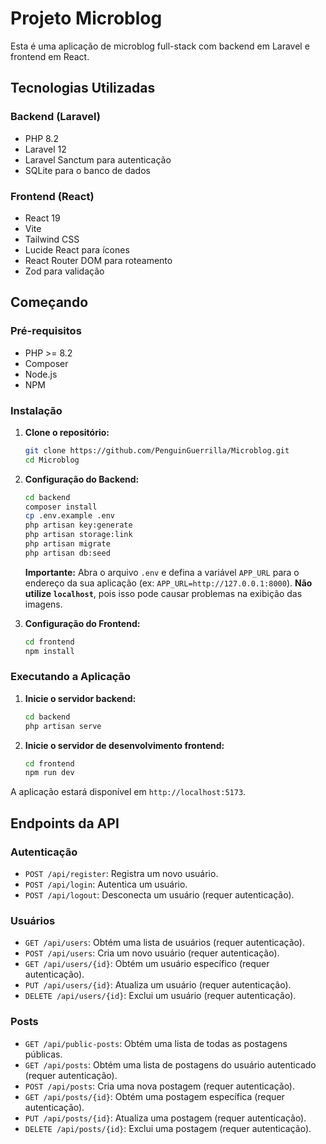 # Projeto Microblog

Esta é uma aplicação de microblog full-stack com backend em Laravel e frontend em React.

## Tecnologias Utilizadas

### Backend (Laravel)

*   PHP 8.2
*   Laravel 12
*   Laravel Sanctum para autenticação
*   SQLite para o banco de dados

### Frontend (React)

*   React 19
*   Vite
*   Tailwind CSS
*   Lucide React para ícones
*   React Router DOM para roteamento
*   Zod para validação

## Começando

### Pré-requisitos

*   PHP >= 8.2
*   Composer
*   Node.js
*   NPM

### Instalação

1.  **Clone o repositório:**
    ```bash
    git clone https://github.com/PenguinGuerrilla/Microblog.git
    cd Microblog
    ```

2.  **Configuração do Backend:**
    ```bash
    cd backend
    composer install
    cp .env.example .env
    php artisan key:generate
    php artisan storage:link
    php artisan migrate
    php artisan db:seed
    ```
    **Importante:** Abra o arquivo `.env` e defina a variável `APP_URL` para o endereço da sua aplicação (ex: `APP_URL=http://127.0.0.1:8000`). **Não utilize `localhost`**, pois isso pode causar problemas na exibição das imagens.

3.  **Configuração do Frontend:**
    ```bash
    cd frontend
    npm install
    ```

### Executando a Aplicação

1.  **Inicie o servidor backend:**
    ```bash
    cd backend
    php artisan serve
    ```

2.  **Inicie o servidor de desenvolvimento frontend:**
    ```bash
    cd frontend
    npm run dev
    ```

A aplicação estará disponível em `http://localhost:5173`.

## Endpoints da API

### Autenticação

*   `POST /api/register`: Registra um novo usuário.
*   `POST /api/login`: Autentica um usuário.
*   `POST /api/logout`: Desconecta um usuário (requer autenticação).

### Usuários

*   `GET /api/users`: Obtém uma lista de usuários (requer autenticação).
*   `POST /api/users`: Cria um novo usuário (requer autenticação).
*   `GET /api/users/{id}`: Obtém um usuário específico (requer autenticação).
*   `PUT /api/users/{id}`: Atualiza um usuário (requer autenticação).
*   `DELETE /api/users/{id}`: Exclui um usuário (requer autenticação).

### Posts

*   `GET /api/public-posts`: Obtém uma lista de todas as postagens públicas.
*   `GET /api/posts`: Obtém uma lista de postagens do usuário autenticado (requer autenticação).
*   `POST /api/posts`: Cria uma nova postagem (requer autenticação).
*   `GET /api/posts/{id}`: Obtém uma postagem específica (requer autenticação).
*   `PUT /api/posts/{id}`: Atualiza uma postagem (requer autenticação).
*   `DELETE /api/posts/{id}`: Exclui uma postagem (requer autenticação).